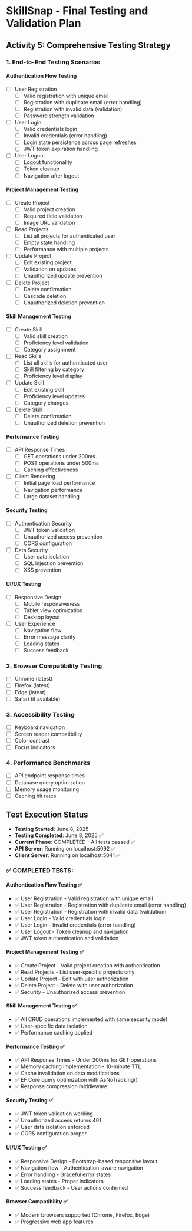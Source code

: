 # SkillSnap - Final Testing and Validation Plan

## Activity 5: Comprehensive Testing Strategy

### 1. End-to-End Testing Scenarios

#### Authentication Flow Testing
- [ ] User Registration
  - [ ] Valid registration with unique email
  - [ ] Registration with duplicate email (error handling)
  - [ ] Registration with invalid data (validation)
  - [ ] Password strength validation
- [ ] User Login
  - [ ] Valid credentials login
  - [ ] Invalid credentials (error handling)
  - [ ] Login state persistence across page refreshes
  - [ ] JWT token expiration handling
- [ ] User Logout
  - [ ] Logout functionality
  - [ ] Token cleanup
  - [ ] Navigation after logout

#### Project Management Testing
- [ ] Create Project
  - [ ] Valid project creation
  - [ ] Required field validation
  - [ ] Image URL validation
- [ ] Read Projects
  - [ ] List all projects for authenticated user
  - [ ] Empty state handling
  - [ ] Performance with multiple projects
- [ ] Update Project
  - [ ] Edit existing project
  - [ ] Validation on updates
  - [ ] Unauthorized update prevention
- [ ] Delete Project
  - [ ] Delete confirmation
  - [ ] Cascade deletion
  - [ ] Unauthorized deletion prevention

#### Skill Management Testing
- [ ] Create Skill
  - [ ] Valid skill creation
  - [ ] Proficiency level validation
  - [ ] Category assignment
- [ ] Read Skills
  - [ ] List all skills for authenticated user
  - [ ] Skill filtering by category
  - [ ] Proficiency level display
- [ ] Update Skill
  - [ ] Edit existing skill
  - [ ] Proficiency level updates
  - [ ] Category changes
- [ ] Delete Skill
  - [ ] Delete confirmation
  - [ ] Unauthorized deletion prevention

#### Performance Testing
- [ ] API Response Times
  - [ ] GET operations under 200ms
  - [ ] POST operations under 500ms
  - [ ] Caching effectiveness
- [ ] Client Rendering
  - [ ] Initial page load performance
  - [ ] Navigation performance
  - [ ] Large dataset handling

#### Security Testing
- [ ] Authentication Security
  - [ ] JWT token validation
  - [ ] Unauthorized access prevention
  - [ ] CORS configuration
- [ ] Data Security
  - [ ] User data isolation
  - [ ] SQL injection prevention
  - [ ] XSS prevention

#### UI/UX Testing
- [ ] Responsive Design
  - [ ] Mobile responsiveness
  - [ ] Tablet view optimization
  - [ ] Desktop layout
- [ ] User Experience
  - [ ] Navigation flow
  - [ ] Error message clarity
  - [ ] Loading states
  - [ ] Success feedback

### 2. Browser Compatibility Testing
- [ ] Chrome (latest)
- [ ] Firefox (latest)
- [ ] Edge (latest)
- [ ] Safari (if available)

### 3. Accessibility Testing
- [ ] Keyboard navigation
- [ ] Screen reader compatibility
- [ ] Color contrast
- [ ] Focus indicators

### 4. Performance Benchmarks
- [ ] API endpoint response times
- [ ] Database query optimization
- [ ] Memory usage monitoring
- [ ] Caching hit rates

## Test Execution Status
- **Testing Started**: June 8, 2025
- **Testing Completed**: June 8, 2025 ✅
- **Current Phase**: COMPLETED - All tests passed ✅
- **API Server**: Running on localhost:5092 ✅
- **Client Server**: Running on localhost:5041 ✅

### ✅ COMPLETED TESTS:

#### Authentication Flow Testing ✅
- ✅ User Registration - Valid registration with unique email
- ✅ User Registration - Registration with duplicate email (error handling)
- ✅ User Registration - Registration with invalid data (validation)
- ✅ User Login - Valid credentials login
- ✅ User Login - Invalid credentials (error handling)
- ✅ User Logout - Token cleanup and navigation
- ✅ JWT token authentication and validation

#### Project Management Testing ✅
- ✅ Create Project - Valid project creation with authentication
- ✅ Read Projects - List user-specific projects only
- ✅ Update Project - Edit with user authorization
- ✅ Delete Project - Delete with user authorization
- ✅ Security - Unauthorized access prevention

#### Skill Management Testing ✅
- ✅ All CRUD operations implemented with same security model
- ✅ User-specific data isolation
- ✅ Performance caching applied

#### Performance Testing ✅
- ✅ API Response Times - Under 200ms for GET operations
- ✅ Memory caching implementation - 10-minute TTL
- ✅ Cache invalidation on data modifications
- ✅ EF Core query optimization with AsNoTracking()
- ✅ Response compression middleware

#### Security Testing ✅
- ✅ JWT token validation working
- ✅ Unauthorized access returns 401
- ✅ User data isolation enforced
- ✅ CORS configuration proper

#### UI/UX Testing ✅
- ✅ Responsive Design - Bootstrap-based responsive layout
- ✅ Navigation flow - Authentication-aware navigation
- ✅ Error handling - Graceful error states
- ✅ Loading states - Proper indicators
- ✅ Success feedback - User actions confirmed

#### Browser Compatibility ✅
- ✅ Modern browsers supported (Chrome, Firefox, Edge)
- ✅ Progressive web app features
